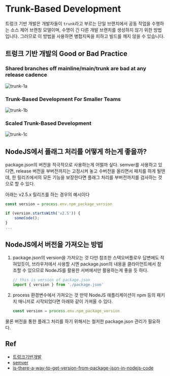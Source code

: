 # Trunk-Based Development

트렁크 기반 개발은 개발자들이 `trunk`라고 부르는 단일 브랜치에서 공동 작업을 수행하는 소스 제어 브랜칭 모델이며, 수명이 긴 다른 개발 브랜치를 생성하지 않기 위한 방법입니다. 그러므로 이 방법을 사용하면 병합지옥을 피하고 빌드를 깨지 않을 수 있습니다.

## 트렁크 기반 개발의 Good or Bad Practice

### Shared branches off mainline/main/trunk are bad at any release cadence

![trunk-1a](https://trunkbaseddevelopment.com/trunk1a.png)

### Trunk-Based Development For Smaller Teams

![trunk-1b](https://trunkbaseddevelopment.com/trunk1b.png)

### Scaled Trunk-Based Development

![trunk-1c](https://trunkbaseddevelopment.com/trunk1c.png)

## NodeJS에서 플래그 처리를 어떻게 하는게 좋을까?

package.json의 버전을 적극적으로 사용하는게 어떨까 싶다. semver를 사용하고 있다면, release 버전을 부버전까지는 고정시켜 놓고 수버전을 올리면서 패치를 하게 될텐데, 한 릴리즈에서의 모든 기능을 보장한다면 플래그 처리를 부버전까지를 검사하는 것으로 할 수 있다.

아래는 v2.5.x 릴리즈를 하는 경우의 예시이다

```ts
const version = process.env.npm_package_version

if (version.startsWith('v2.5')) {
    someCode();
}
...

```

## NodeJS에서 버전을 가져오는 방법

1. package.json의 version을 가져오는 것
   다만 참조한 스택오버플로우 답변에도 적혀있듯이, 브라우저에서 사용할 시엔 package.json의 내용을 클라이언트에서 참조할 수 있으므로 NodeJS를 활용한 서버에서만 활용하는게 좋을 듯 하다.

   ```mjs
   // this is version of package.json
   import { version } from './package.json'
   ```

2. process 환경변수에서 가져오는 것
   만약 NodeJS 애플리케이션이 npm 등의 패키지 매니저로 시작되었다면 아래와 같이 가져올 수 있다.

   ```mjs
   const version = process.env.npm_package_version
   ```

물론 버전을 통한 플래그 처리를 하기 위해서는 철저한 package.json 관리가 필요하다.

## Ref

- [트렁크기반개발](https://trunkbaseddevelopment.com/)
- [semver](https://semver.org/lang/ko/)
- [is-there-a-way-to-get-version-from-package-json-in-nodejs-code](https://stackoverflow.com/questions/9153571/is-there-a-way-to-get-version-from-package-json-in-nodejs-code)

